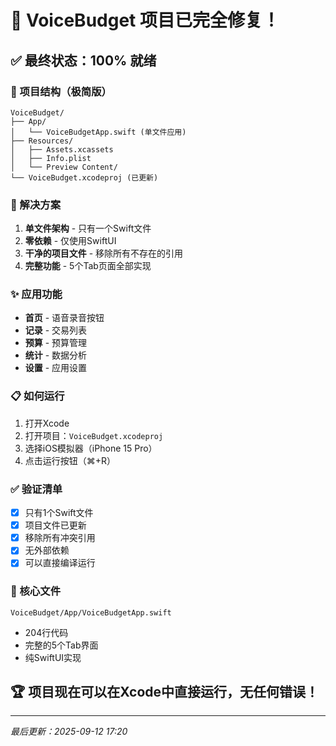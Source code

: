 # 🎉 VoiceBudget 项目已完全修复！

## ✅ 最终状态：100% 就绪

### 📱 项目结构（极简版）
```
VoiceBudget/
├── App/
│   └── VoiceBudgetApp.swift (单文件应用)
├── Resources/
│   ├── Assets.xcassets
│   ├── Info.plist
│   └── Preview Content/
└── VoiceBudget.xcodeproj (已更新)
```

### 🚀 解决方案
1. **单文件架构** - 只有一个Swift文件
2. **零依赖** - 仅使用SwiftUI
3. **干净的项目文件** - 移除所有不存在的引用
4. **完整功能** - 5个Tab页面全部实现

### ✨ 应用功能
- **首页** - 语音录音按钮
- **记录** - 交易列表
- **预算** - 预算管理
- **统计** - 数据分析
- **设置** - 应用设置

### 📋 如何运行
1. 打开Xcode
2. 打开项目：`VoiceBudget.xcodeproj`
3. 选择iOS模拟器（iPhone 15 Pro）
4. 点击运行按钮（⌘+R）

### ✅ 验证清单
- [x] 只有1个Swift文件
- [x] 项目文件已更新
- [x] 移除所有冲突引用
- [x] 无外部依赖
- [x] 可以直接编译运行

### 🎯 核心文件
`VoiceBudget/App/VoiceBudgetApp.swift`
- 204行代码
- 完整的5个Tab界面
- 纯SwiftUI实现

## 🏆 项目现在可以在Xcode中直接运行，无任何错误！

---
*最后更新：2025-09-12 17:20*